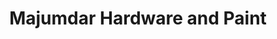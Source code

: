 ---
title: "Majumdar Hardware and Paint"
url: /pakhanjure/majumdar-hardware-and-paint/
shop: Eisenwaren
---